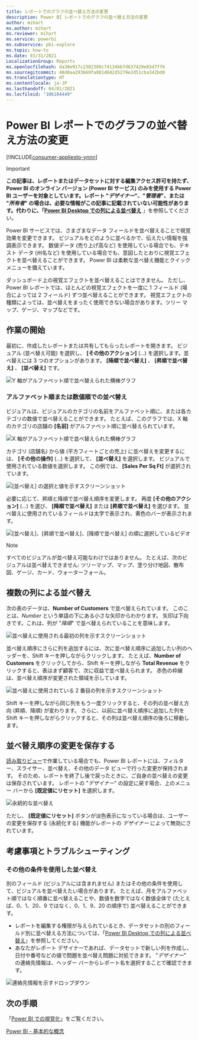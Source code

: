 ```yaml
---
title: レポートでのグラフの並べ替え方法の変更
description: Power BI レポートでのグラフの並べ替え方法の変更
author: mihart
ms.author: mihart
ms.reviewer: mihart
ms.service: powerbi
ms.subservice: pbi-explore
ms.topic: how-to
ms.date: 03/31/2021
LocalizationGroup: Reports
ms.openlocfilehash: da38e917c2382389c74134bb7d637429e83d7ff6
ms.sourcegitcommit: 48d8aa293669fa881d682d5279e2d51cba342bd0
ms.translationtype: HT
ms.contentlocale: ja-JP
ms.lasthandoff: 04/01/2021
ms.locfileid: "106104449"
---
```

# <a name="change-how-a-chart-is-sorted-in-a-power-bi-report"></a>Power BI レポートでのグラフの並べ替え方法の変更

[!INCLUDE[consumer-appliesto-ynnn](../includes/consumer-appliesto-ynnn.md)]


> [!IMPORTANT]
> **この記事は、レポートまたはデータセットに対する編集アクセス許可を持たず、Power BI のオンライン バージョン (Power BI サービス) のみを使用する Power BI ユーザーを対象としています。レポート "*デザイナー*"、"*管理者*"、または "*所有者*" の場合は、必要な情報がこの記事に記載されていない可能性があります。代わりに、「[Power BI Desktop での列による並べ替え](../create-reports/desktop-sort-by-column.md)** 」を参照してください。

Power BI サービスでは、さまざまなデータ フィールドを並べ替えることで視覚効果を変更できます。 ビジュアルをどのように並べるかで、伝えたい情報を強調表示できます。 数値データ (売り上げ高など) を使用している場合でも、テキスト データ (州名など) を使用している場合でも、意図したとおりに視覚エフェクトを並べ替えることができます。 Power BI は柔軟な並べ替え機能とクイック メニューを備えています。 

ダッシュボード上の視覚エフェクトを並べ替えることはできません。 ただし、Power BI レポートでは、ほとんどの視覚エフェクトを一度に 1 フィールド (場合によっては 2 フィールド) ずつ並べ替えることができます。 視覚エフェクトの種類によっては、並べ替えをまったく使用できない場合があります。ツリー マップ、ゲージ、マップなどです。 

## <a name="get-started"></a>作業の開始

最初に、作成したレポートまたは共有してもらったレポートを開きます。 ビジュアル (並べ替え可能) を選択し、 **[その他のアクション]** (...) を選択します。並べ替えには 3 つのオプションがあります。 **[降順で並べ替え]** 、 **[昇順で並べ替え]** 、 **[並べ替え]** です。 
    

![Y 軸がアルファベット順で並べ替えられた横棒グラフ](media/end-user-change-sort/power-bi-actions.png)

### <a name="sort-alphabetically-or-numerically"></a>アルファベット順または数値順での並べ替え

ビジュアルは、ビジュアルのカテゴリの名前をアルファベット順に、または各カテゴリの数値で並べ替えることができます。 たとえば、このグラフでは、X 軸のカテゴリの店舗の **[名前]** がアルファベット順に並べ替えられています。

![X 軸がアルファベット順で並べ替えられた横棒グラフ](media/end-user-change-sort/powerbi-sort-category.png)

カテゴリ (店舗名) から値 (平方フィートごとの売上) に並べ替えを変更するには、 **[その他の操作]** (...) を選択して、 **[並べ替え]** を選択します。 ビジュアルで使用されている数値を選択します。  この例では、 **[Sales Per Sq Ft]** が選択されています。

![[並べ替え] の選択と値を示すスクリーンショット](media/end-user-change-sort/power-bi-sort-value.png)

必要に応じて、昇順と降順で並べ替え順序を変更します。  再度 **[その他のアクション]** (...) を選び、 **[降順で並べ替え]** または **[昇順で並べ替え]** を選びます。 並べ替えに使用されているフィールドは太字で表示され、黄色のバーが表示されます。

   ![[並べ替え]、[昇順で並べ替え]、[降順で並べ替え] の順に選択しているビデオ](media/end-user-change-sort/sort.gif)

> [!NOTE]
> すべてのビジュアルが並べ替え可能なわけではありません。 たとえば、次のビジュアルは並べ替えできません: ツリーマップ、マップ、塗り分け地図、散布図、ゲージ、カード、ウォーターフォール。

## <a name="sorting-by-multiple-columns"></a>複数の列による並べ替え
次の表のデータは、**Number of Customers** で並べ替えられています。  このことは、*Number* という単語の下にある小さな矢印からわかります。 矢印は下向きです。これは、列が "*降順*" で並べ替えられていることを意味します。

![並べ替えに使用される最初の列を示すスクリーンショット](media/end-user-change-sort/power-bi-sort-column.png)


並べ替え順序にさらに列を追加するには、次に並べ替え順序に追加したい列のヘッダーを、Shift キーを押しながらクリックします。 たとえば、**Number of Customers** をクリックしてから、Shift キーを押しながら **Total Revenue** をクリックすると、表はまず顧客で、次に収益で並べ替えられます。 赤色の枠線は、並べ替え順序が変更された領域を示しています。

![並べ替えに使用されている 2 番目の列を示すスクリーンショット](media/end-user-change-sort/power-bi-sort-second.png)

Shift キーを押しながら同じ列をもう一度クリックすると、その列の並べ替え方向 (昇順、降順) が変わります。 さらに、以前に並べ替え順序に追加した列を Shift キーを押しながらクリックすると、その列は並べ替え順序の後ろに移動します。


## <a name="saving-changes-you-make-to-sort-order"></a>並べ替え順序の変更を保存する
[読み取りビュー](end-user-reading-view.md)で作業している場合でも、Power BI レポートには、フィルター、スライサー、並べ替え、その他のデータ ビューで行った変更が保持されます。 そのため、レポートを終了し後で戻ったときに、ご自身の並べ替えの変更は保存されています。  レポートの "*デザイナー*" の設定に戻す場合、上のメニュー バーから **[既定値にリセット]** を選択します。 

![永続的な並べ替え](media/end-user-change-sort/power-bi-reset.png)

ただし、 **[既定値にリセット]** ボタンが淡色表示になっている場合は、ユーザーの変更を保存する (永続化する) 機能がレポートの *デザイナー* によって無効にされています。

<a name="other"></a>
## <a name="considerations-and-troubleshooting"></a>考慮事項とトラブルシューティング

### <a name="sorting-using-other-criteria"></a>その他の条件を使用した並べ替え
別のフィールド (ビジュアルには含まれません) またはその他の条件を使用して、ビジュアルを並べ替えたい場合があります。  たとえば、月をアルファベット順ではなく順番に並べ替えることや、数値を数字ではなく数値全体で (たとえば、0、1、20、9 ではなく、0、1、9、20 の順序で) 並べ替えることができます。  

- レポートを編集する権限が与えられているとき、データセットの別のフィールド別に並べ替える方法については、「[Power BI Desktop での列による並べ替え](../create-reports/desktop-sort-by-column.md)」を参照してください。    
- あなたがレポート デザイナーであれば、データセットで新しい列を作成し、日付や番号などの値で問題を並べ替え問題に対処できます。 "*デザイナー*" の連絡先情報は、ヘッダー バーからレポート名を選択することで確認できます。

![連絡先情報を示すドロップダウン](media/end-user-change-sort/power-bi-heading.png)


## <a name="next-steps"></a>次の手順
「[Power BI での視覚化](end-user-visualizations.md)」をご覧ください。

[Power BI - 基本的な概念](end-user-basic-concepts.md)
